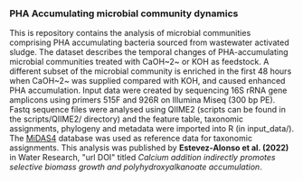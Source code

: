 ### PHA Accumulating microbial community dynamics

This is repository contains the analysis of microbial communities comprising PHA accumulating bacteria sourced from wastewater activated sludge. The dataset describes the temporal changes of PHA-accumulating microbial communities treated with CaOH~2~ or KOH as feedstock. 
A different subset of the microbial community is enriched in the first 48 hours when CaOH~2~ was supplied compared with KOH, and caused enhanced PHA accumulation.
Input data were created by sequencing 16S rRNA gene amplicons using primers 515F and 926R on Illumina Miseq (300 bp PE). Fastq sequence files were analysed using QIIME2 (scripts can be found in the scripts/QIIME2/ directory) and the feature table, taxonomic assignments, phylogeny and metadata were imported into R (in input_data/). The [MiDAS4](https://www.midasfieldguide.org/global) database was used as reference data for taxonomic assignments. This analysis was published by **Estevez-Alonso et al. (2022)** in Water Research, "url DOI" titled *Calcium addition indirectly promotes selective biomass growth and polyhydroxyalkanoate accumulation*.
